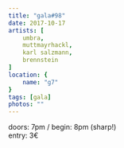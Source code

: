 ```yaml
---
title: "gala#98"
date: 2017-10-17
artists: [
    umbra,
    muttmayrhackl,
    karl salzmann,
    brennstein
]
location: {
    name: "g7"
}
tags: [gala]
photos: ""
---
```

doors: 7pm / begin: 8pm (sharp!)  
entry: 3€

